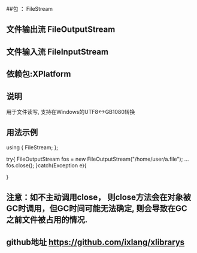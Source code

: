 ##包 ： FileStream

## 文件输出流 FileOutputStream 

## 文件输入流 FileInputStream 

## 依赖包:XPlatform

## 说明

用于文件读写, 支持在Windows的UTF8<->GB1080转换

## 用法示例

using { 
	FileStream;
};


try{
	FileOutputStream fos = new FileOutputStream("/home/user/a.file");
	...
	fos.close();
}catch(Exception e){
	

}

## 注意：如不主动调用close， 则close方法会在对象被GC时调用，但GC时间可能无法确定, 则会导致在GC之前文件被占用的情况.

## github地址 https://github.com/ixlang/xlibrarys
